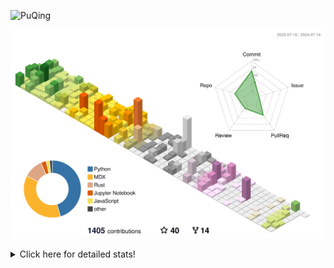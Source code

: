 ![PuQing](https://user-images.githubusercontent.com/27223114/171565019-9a56fae6-b08b-421f-99db-7e830da42371.png)

![](./profile-3d-contrib/profile-season-animate.svg)

<details>
<summary>Click here for detailed stats!</summary>

<!--START_SECTION:waka-->
![Lines of code](https://img.shields.io/badge/From%20Hello%20World%20I%27ve%20Written-1.4%20million%20lines%20of%20code-blue)

**🐱 My GitHub Data** 

> 📦 398.9 kB Used in GitHub's Storage 
 > 
> 🏆 413 Contributions in the Year 2024
 > 
> 🚫 Not Opted to Hire
 > 
> 📜 46 Public Repositories 
 > 
> 🔑 29 Private Repositories 
 > 
**I'm an Early 🐤** 

```text
🌞 Morning                477 commits         ██░░░░░░░░░░░░░░░░░░░░░░░   06.32 % 
🌆 Daytime                3428 commits        ███████████░░░░░░░░░░░░░░   45.42 % 
🌃 Evening                1653 commits        █████░░░░░░░░░░░░░░░░░░░░   21.90 % 
🌙 Night                  1990 commits        ███████░░░░░░░░░░░░░░░░░░   26.36 % 
```


📊 **This Week I Spent My Time On** 

```text
💬 Programming Languages: 
Browsing                 5 hrs 42 mins       █████████░░░░░░░░░░░░░░░░   36.17 % 
GitHubing                5 hrs 4 mins        ████████░░░░░░░░░░░░░░░░░   32.19 % 
Fish Touching            1 hr 47 mins        ███░░░░░░░░░░░░░░░░░░░░░░   11.37 % 
Searching                54 mins             █░░░░░░░░░░░░░░░░░░░░░░░░   05.80 % 
CLI                      53 mins             █░░░░░░░░░░░░░░░░░░░░░░░░   05.61 % 

🔥 Editors: 
Chrome                   14 hrs 4 mins       ██████████████████████░░░   89.13 % 
fish                     53 mins             █░░░░░░░░░░░░░░░░░░░░░░░░   05.61 % 
VS Code                  46 mins             █░░░░░░░░░░░░░░░░░░░░░░░░   04.92 % 
Obsidian                 3 mins              ░░░░░░░░░░░░░░░░░░░░░░░░░   00.34 % 

💻 Operating System: 
Mac                      15 hrs              ████████████████████████░   95.08 % 
WSL                      37 mins             █░░░░░░░░░░░░░░░░░░░░░░░░   03.96 % 
Linux                    9 mins              ░░░░░░░░░░░░░░░░░░░░░░░░░   00.97 % 
```


<!--END_SECTION:waka-->
</details>
